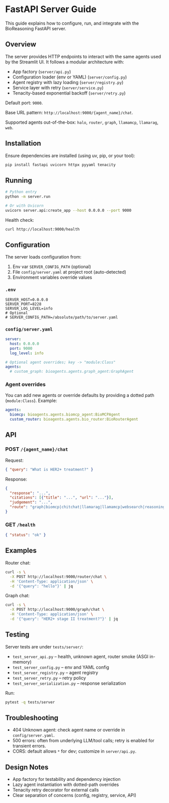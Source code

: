 # FastAPI Server Guide

This guide explains how to configure, run, and integrate with the BioReasoning FastAPI server.

## Overview

The server provides HTTP endpoints to interact with the same agents used by the Streamlit UI. It follows a modular architecture with:
- App factory (`server/api.py`)
- Configuration loader (env or YAML) (`server/config.py`)
- Agent registry with lazy loading (`server/registry.py`)
- Service layer with retry (`server/service.py`)
- Tenacity-based exponential backoff (`server/retry.py`)

Default port: `9000`.

Base URL pattern: `http://localhost:9000/{agent_name}/chat`.

Supported agents out-of-the-box: `halo`, `router`, `graph`, `llamamcp`, `llamarag`, `web`.

## Installation

Ensure dependencies are installed (using uv, pip, or your tool):
```bash
pip install fastapi uvicorn httpx pyyaml tenacity
```

## Running

```bash
# Python entry
python -m server.run

# Or with Uvicorn
uvicorn server.api:create_app --host 0.0.0.0 --port 9000
```

Health check:
```bash
curl http://localhost:9000/health
```

## Configuration

The server loads configuration from:
1. Env var `SERVER_CONFIG_PATH` (optional)
2. File `config/server.yaml` at project root (auto-detected)
3. Environment variables override values

### `.env`
```
SERVER_HOST=0.0.0.0
SERVER_PORT=8228
SERVER_LOG_LEVEL=info
# Optional
# SERVER_CONFIG_PATH=/absolute/path/to/server.yaml
```

### `config/server.yaml`
```yaml
server:
  host: 0.0.0.0
  port: 9000
  log_level: info

# Optional agent overrides; key -> "module:Class"
agents:
  # custom_graph: bioagents.agents.graph_agent:GraphAgent
```

### Agent overrides

You can add new agents or override defaults by providing a dotted path (`module:Class`). Example:
```yaml
agents:
  biomcp: bioagents.agents.biomcp_agent:BioMCPAgent
  custom_router: bioagents.agents.bio_router:BioRouterAgent
```

## API

### POST `/{agent_name}/chat`

Request:
```json
{ "query": "What is HER2+ treatment?" }
```

Response:
```json
{
  "response": "...",
  "citations": [{"title": "...", "url": "..."}],
  "judgement": "...",
  "route": "graph|biomcp|chitchat|llamarag|llamamcp|websearch|reasoning"
}
```

### GET `/health`
```json
{ "status": "ok" }
```

## Examples

Router chat:
```bash
curl -s \
  -X POST http://localhost:9000/router/chat \
  -H 'Content-Type: application/json' \
  -d '{"query": "hello"}' | jq
```

Graph chat:
```bash
curl -s \
  -X POST http://localhost:9000/graph/chat \
  -H 'Content-Type: application/json' \
  -d '{"query": "HER2+ stage II treatment?"}' | jq
```

## Testing

Server tests are under `tests/server/`:
- `test_server_api.py` – health, unknown agent, router smoke (ASGI in-memory)
- `test_server_config.py` – env and YAML config
- `test_server_registry.py` – agent registry
- `test_server_retry.py` – retry policy
- `test_server_serialization.py` – response serialization

Run:
```bash
pytest -q tests/server
```

## Troubleshooting

- 404 Unknown agent: check agent name or override in `config/server.yaml`.
- 500 errors: often from underlying LLM/tool calls; retry is enabled for transient errors.
- CORS: default allows `*` for dev; customize in `server/api.py`.

## Design Notes

- App factory for testability and dependency injection
- Lazy agent instantiation with dotted-path overrides
- Tenacity retry decorator for external calls
- Clear separation of concerns (config, registry, service, API)


